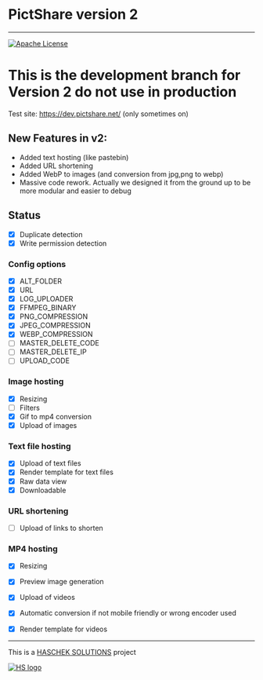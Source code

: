 # PictShare version 2
---
[![Apache License](https://img.shields.io/badge/license-Apache-blue.svg?style=flat)](https://github.com/HaschekSolutions/pictshare/blob/master/LICENSE)

# This is the development branch for Version 2 do not use in production
Test site: https://dev.pictshare.net/ (only sometimes on)

## New Features in v2:

- Added text hosting (like pastebin)
- Added URL shortening
- Added WebP to images (and conversion from jpg,png to webp)
- Massive code rework. Actually we designed it from the ground up to be more modular and easier to debug

## Status

- [x] Duplicate detection
- [x] Write permission detection

### Config options

- [x] ALT_FOLDER
- [x] URL
- [x] LOG_UPLOADER
- [x] FFMPEG_BINARY
- [x] PNG_COMPRESSION
- [x] JPEG_COMPRESSION
- [x] WEBP_COMPRESSION
- [ ] MASTER_DELETE_CODE
- [ ] MASTER_DELETE_IP
- [ ] UPLOAD_CODE

### Image hosting
- [X] Resizing
- [ ] Filters
- [x] Gif to mp4 conversion
- [x] Upload of images

### Text file hosting
- [x] Upload of text files
- [x] Render template for text files
- [x] Raw data view
- [x] Downloadable

### URL shortening
- [ ] Upload of links to shorten

### MP4 hosting
- [x] Resizing
- [x] Preview image generation
- [x] Upload of videos
- [x] Automatic conversion if not mobile friendly or wrong encoder used
- [x] Render template for videos


---

This is a [HASCHEK SOLUTIONS](https://haschek.solutions) project

[![HS logo](https://pictshare.net/css/imgs/hs_logo.png)](https://haschek.solutions)